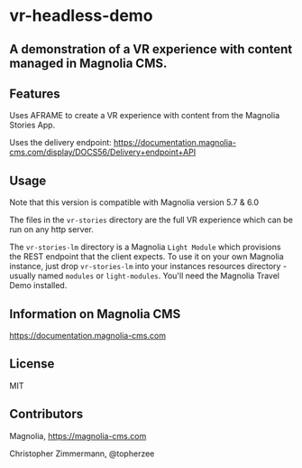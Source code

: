 # vr-headless-demo

## A demonstration of a VR experience with content managed in Magnolia CMS.


## Features

Uses AFRAME to create a VR experience with content from the Magnolia Stories App.

Uses the delivery endpoint: https://documentation.magnolia-cms.com/display/DOCS56/Delivery+endpoint+API

## Usage

Note that this version is compatible with Magnolia version 5.7 & 6.0

The files in the `vr-stories` directory are the full VR experience which can be run on any http server.

The `vr-stories-lm` directory is a Magnolia `Light Module` which provisions the REST endpoint
that the client expects.
To use it on your own Magnolia instance, just drop `vr-stories-lm` into your instances resources directory -usually named `modules` or `light-modules`. You'll need the Magnolia Travel Demo installed.

## Information on Magnolia CMS
https://documentation.magnolia-cms.com

## License

MIT

## Contributors

Magnolia, https://magnolia-cms.com

Christopher Zimmermann, @topherzee
